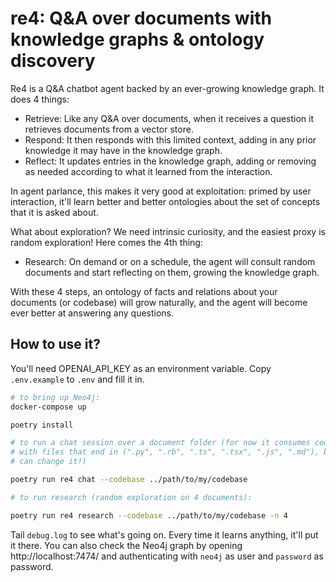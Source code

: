 # re4: Q&A over documents with knowledge graphs & ontology discovery
Re4 is a Q&A chatbot agent backed by an ever-growing knowledge graph. It does 4 things:

- Retrieve: Like any Q&A over documents, when it receives a question it retrieves documents from a vector store.
- Respond: It then responds with this limited context, adding in any prior knowledge it may have in the knowledge graph.
- Reflect: It updates entries in the knowledge graph, adding or removing as needed according to what it learned from the interaction.

In agent parlance, this makes it very good at exploitation: primed by user interaction, it'll learn better and better ontologies
about the set of concepts that it is asked about.

What about exploration? We need intrinsic curiosity, and the easiest proxy is random exploration! Here comes the 4th thing:

- Research: On demand or on a schedule, the agent will consult random documents and start reflecting on them, growing the knowledge graph.

With these 4 steps, an ontology of facts and relations about your documents (or codebase) will grow naturally, and the agent
will become ever better at answering any questions.

## How to use it?

You'll need OPENAI_API_KEY as an environment variable. Copy `.env.example` to `.env` and fill it in.

```bash
# to bring up Neo4j:
docker-compose up

poetry install

# to run a chat session over a document folder (for now it consumes codebases
# with files that end in (".py", ".rb", ".ts", ".tsx", ".js", ".md"), but you
# can change it!)

poetry run re4 chat --codebase ../path/to/my/codebase

# to run research (random exploration on 4 documents):

poetry run re4 research --codebase ../path/to/my/codebase -n 4
```

Tail `debug.log` to see what's going on. Every time it learns anything, it'll put it there.
You can also check the Neo4j graph by opening http://localhost:7474/ and authenticating with `neo4j` as user and `password` as password.
